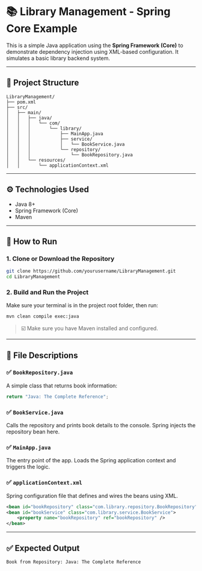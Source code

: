 # 📚 Library Management - Spring Core Example

This is a simple Java application using the **Spring Framework (Core)** to demonstrate dependency injection using XML-based configuration. It simulates a basic library backend system.

---

## 🧩 Project Structure

```
LibraryManagement/
├── pom.xml
├── src/
│   ├── main/
│   │   ├── java/
│   │   │   └── com/
│   │   │       └── library/
│   │   │           ├── MainApp.java
│   │   │           ├── service/
│   │   │           │   └── BookService.java
│   │   │           └── repository/
│   │   │               └── BookRepository.java
│   │   └── resources/
│   │       └── applicationContext.xml
```

---

## ⚙️ Technologies Used

- Java 8+
- Spring Framework (Core)
- Maven

---

## 🚀 How to Run

### 1. Clone or Download the Repository

```bash
git clone https://github.com/yourusername/LibraryManagement.git
cd LibraryManagement
```

### 2. Build and Run the Project

Make sure your terminal is in the project root folder, then run:

```bash
mvn clean compile exec:java
```

> ☑️ Make sure you have Maven installed and configured.

---

## 📂 File Descriptions

### ✅ `BookRepository.java`

A simple class that returns book information:
```java
return "Java: The Complete Reference";
```

### ✅ `BookService.java`

Calls the repository and prints book details to the console. Spring injects the repository bean here.

### ✅ `MainApp.java`

The entry point of the app. Loads the Spring application context and triggers the logic.

### ✅ `applicationContext.xml`

Spring configuration file that defines and wires the beans using XML.

```xml
<bean id="bookRepository" class="com.library.repository.BookRepository" />
<bean id="bookService" class="com.library.service.BookService">
    <property name="bookRepository" ref="bookRepository" />
</bean>
```

---

## ✅ Expected Output

```text
Book from Repository: Java: The Complete Reference
```



